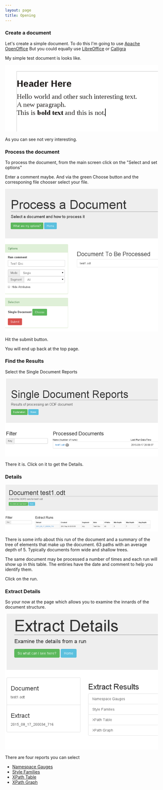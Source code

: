 ```yaml
---
layout: page
title: Opening
---
```

### Create a document

Let's create a simple document. To do this I'm going to use [Apache OpenOffice](https://www.openoffice.org/)
But you could equally use [LibreOffice](https://www.libreoffice.org/) or [Calligra](https://www.calligra.org/)

My simple test document is looks like.

![opening](/images/test1Doc.png)

As you can see not very interesting.

### Process the document

To process the document, from the main screen click on the "Select and set options"

Enter a comment maybe. And via the green Choose button and the corresponing file chooser select your file.

![opening](/images/test1DocInput.png)

Hit the submit button.

You will end up back at the top page.

### Find the Results

Select the Single Document Reports

![opening](/images/test1DocSingle.png)

There it is. Click on it to get the Details.

### Details

![opening](/images/test1DocDetails.png)

There is some info about this run of the document and a summary of the tree of elements that make up the document.
63 paths with an average depth of 5. Typically documents form wide and shallow trees.

The same document may be processed a number of times and each run will show up in this table.
The entiries have the date and comment to help you identify them.

Click on the run.

### Extract Details

So your now at the page which allows you to examine the innards of the document structure.

![opening](/images/test1DocExtract.png)


There are four reports you can select

* [Namespace Gauges](NamespacesSingle.md)
* [Style Families](StyleFamiliesSingle.md)
* [XPath Table](XPathTableSingle.md)
* [XPath Graph](XPathGraphSingle.md)